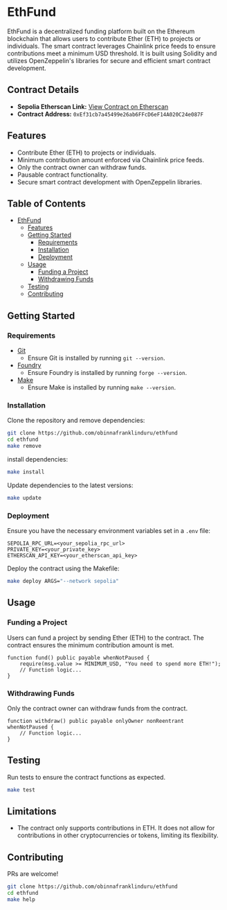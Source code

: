 # EthFund

EthFund is a decentralized funding platform built on the Ethereum blockchain that allows users to contribute Ether (ETH) to projects or individuals. The smart contract leverages Chainlink price feeds to ensure contributions meet a minimum USD threshold. It is built using Solidity and utilizes OpenZeppelin's libraries for secure and efficient smart contract development.

## Contract Details

- **Sepolia Etherscan Link:** [View Contract on Etherscan](https://sepolia.etherscan.io/address/0xEf31cb7a45499e26ab6FFcD6eF14A020C24e087F)
- **Contract Address:** `0xEf31cb7a45499e26ab6FFcD6eF14A020C24e087F`

## Features

- Contribute Ether (ETH) to projects or individuals.
- Minimum contribution amount enforced via Chainlink price feeds.
- Only the contract owner can withdraw funds.
- Pausable contract functionality.
- Secure smart contract development with OpenZeppelin libraries.

## Table of Contents

- [EthFund](#ethfund)
  - [Features](#features)
  - [Getting Started](#getting-started)
    - [Requirements](#requirements)
    - [Installation](#installation)
    - [Deployment](#deployment)
  - [Usage](#usage)
    - [Funding a Project](#funding-a-project)
    - [Withdrawing Funds](#withdrawing-funds)
  - [Testing](#testing)
  - [Contributing](#contributing)

## Getting Started

### Requirements

- [Git](https://git-scm.com/book/en/v2/Getting-Started-Installing-Git)
  - Ensure Git is installed by running `git --version`.
- [Foundry](https://getfoundry.sh/)
  - Ensure Foundry is installed by running `forge --version`.
- [Make](https://www.gnu.org/software/make/)
  - Ensure Make is installed by running `make --version`.

### Installation

Clone the repository and remove dependencies:

```bash
git clone https://github.com/obinnafranklinduru/ethfund
cd ethfund
make remove
```

install dependencies:

```bash
make install
```

Update dependencies to the latest versions:

```bash
make update
```

### Deployment

Ensure you have the necessary environment variables set in a `.env` file:

```env
SEPOLIA_RPC_URL=<your_sepolia_rpc_url>
PRIVATE_KEY=<your_private_key>
ETHERSCAN_API_KEY=<your_etherscan_api_key>
```

Deploy the contract using the Makefile:

```bash
make deploy ARGS="--network sepolia"
```

## Usage

### Funding a Project

Users can fund a project by sending Ether (ETH) to the contract. The contract ensures the minimum contribution amount is met.

```solidity
function fund() public payable whenNotPaused {
    require(msg.value >= MINIMUM_USD, "You need to spend more ETH!");
    // Function logic...
}
```

### Withdrawing Funds

Only the contract owner can withdraw funds from the contract.

```solidity
function withdraw() public payable onlyOwner nonReentrant whenNotPaused {
    // Function logic...
}
```

## Testing

Run tests to ensure the contract functions as expected.

```bash
make test
```

## Limitations

- The contract only supports contributions in ETH. It does not allow for contributions in other cryptocurrencies or tokens, limiting its flexibility.

## Contributing

PRs are welcome!

```bash
git clone https://github.com/obinnafranklinduru/ethfund
cd ethfund
make help
```
